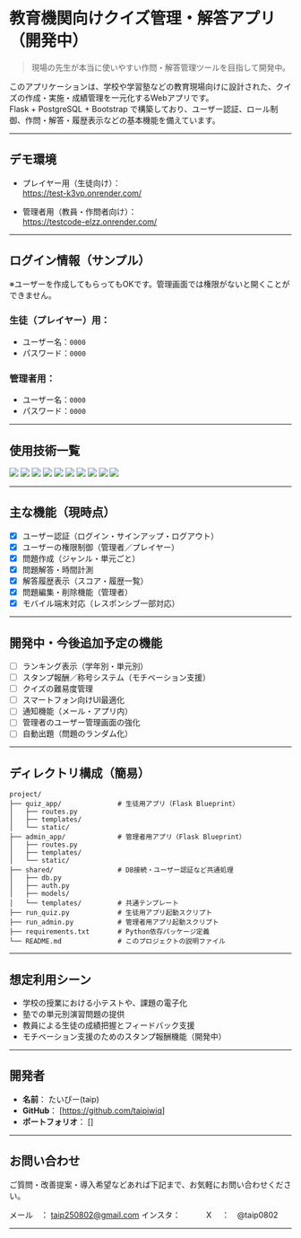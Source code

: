 # 教育機関向けクイズ管理・解答アプリ（開発中）
> 現場の先生が本当に使いやすい作問・解答管理ツールを目指して開発中。

このアプリケーションは、学校や学習塾などの教育現場向けに設計された、クイズの作成・実施・成績管理を一元化するWebアプリです。  
Flask + PostgreSQL + Bootstrap で構築しており、ユーザー認証、ロール制御、作問・解答・履歴表示などの基本機能を備えています。

---

## デモ環境

- プレイヤー用（生徒向け）：  
  https://test-k3vp.onrender.com/

- 管理者用（教員・作問者向け）：  
  https://testcode-elzz.onrender.com/

---

## ログイン情報（サンプル）

※ユーザーを作成してもらってもOKです。管理画面では権限がないと開くことができません。

### 生徒（プレイヤー）用：
- ユーザー名：`0000`  
- パスワード：`0000`

### 管理者用：
- ユーザー名：`0000`  
- パスワード：`0000`

---

## 使用技術一覧

<p style="display: inline">
  <!-- フロントエンド -->
  <img src="https://img.shields.io/badge/HTML5-E34F26?logo=html5&logoColor=white&style=for-the-badge">
  <img src="https://img.shields.io/badge/CSS3-1572B6?logo=css3&logoColor=white&style=for-the-badge">
  <img src="https://img.shields.io/badge/Bootstrap-7952B3?logo=bootstrap&logoColor=white&style=for-the-badge">
  <!-- バックエンド -->
  <img src="https://img.shields.io/badge/Python-3776AB?logo=python&logoColor=white&style=for-the-badge">
  <img src="https://img.shields.io/badge/Flask-000000?logo=flask&logoColor=white&style=for-the-badge">
  <img src="https://img.shields.io/badge/Flask--Login-000000?style=for-the-badge&logo=lock&logoColor=white">
  <img src="https://img.shields.io/badge/Werkzeug-308446?style=for-the-badge&logo=werkzeug&logoColor=white">
  <img src="https://img.shields.io/badge/PostgreSQL-336791?logo=postgresql&logoColor=white&style=for-the-badge">
  <!-- デプロイ・インフラ -->
  <img src="https://img.shields.io/badge/Render-46E3B7?style=for-the-badge&logo=render&logoColor=white">
  <img src="https://img.shields.io/badge/GitHub-181717?logo=github&style=for-the-badge&logoColor=white">
</p>

---

## 主な機能（現時点）

- [x] ユーザー認証（ログイン・サインアップ・ログアウト）
- [x] ユーザーの権限制御（管理者／プレイヤー）
- [x] 問題作成（ジャンル・単元ごと）
- [x] 問題解答・時間計測
- [x] 解答履歴表示（スコア・履歴一覧）
- [x] 問題編集・削除機能（管理者）
- [x] モバイル端末対応（レスポンシブ一部対応）

---

## 開発中・今後追加予定の機能

- [ ] ランキング表示（学年別・単元別）
- [ ] スタンプ報酬／称号システム（モチベーション支援）
- [ ] クイズの難易度管理
- [ ] スマートフォン向けUI最適化
- [ ] 通知機能（メール・アプリ内）
- [ ] 管理者のユーザー管理画面の強化
- [ ] 自動出題（問題のランダム化）

---

## ディレクトリ構成（簡易）

```
project/
├── quiz_app/              # 生徒用アプリ（Flask Blueprint）
│   ├── routes.py
│   ├── templates/
│   └── static/
├── admin_app/             # 管理者用アプリ（Flask Blueprint）
│   ├── routes.py
│   ├── templates/
│   └── static/
├── shared/                # DB接続・ユーザー認証など共通処理
│   ├── db.py
│   ├── auth.py
│   ├── models/
│   └── templates/         # 共通テンプレート
├── run_quiz.py            # 生徒用アプリ起動スクリプト
├── run_admin.py           # 管理者用アプリ起動スクリプト
├── requirements.txt       # Python依存パッケージ定義
└── README.md              # このプロジェクトの説明ファイル

```

---

## 想定利用シーン

- 学校の授業における小テストや、課題の電子化
- 塾での単元別演習問題の提供
- 教員による生徒の成績把握とフィードバック支援
- モチベーション支援のためのスタンプ報酬機能（開発中）

---

## 開発者

- **名前**：  たいぴー(taip)
- **GitHub**： [https://github.com/taipiwiq]  
- **ポートフォリオ**： []

---

## お問い合わせ

ご質問・改善提案・導入希望などあれば下記まで、お気軽にお問い合わせください。

メール　：  taip250802@gmail.com
インスタ：　
　　X　 ：　@taip0802

---



